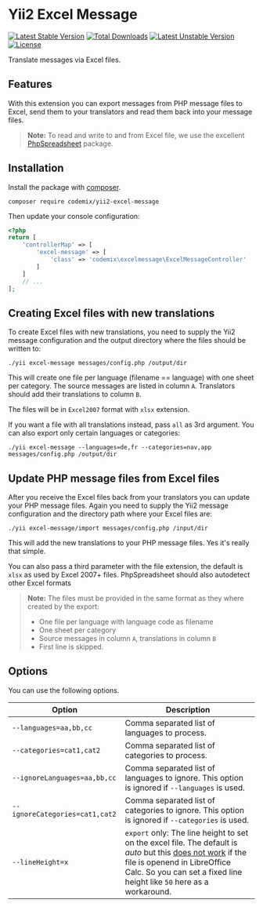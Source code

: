 Yii2 Excel Message
==================

[![Latest Stable Version](https://poser.pugx.org/codemix/yii2-excel-message/v/stable.svg)](https://packagist.org/packages/codemix/yii2-excel-message)
[![Total Downloads](https://poser.pugx.org/codemix/yii2-excel-message/downloads)](https://packagist.org/packages/codemix/yii2-excel-message)
[![Latest Unstable Version](https://poser.pugx.org/codemix/yii2-excel-message/v/unstable.svg)](https://packagist.org/packages/codemix/yii2-excel-message)
[![License](https://poser.pugx.org/codemix/yii2-excel-message/license.svg)](https://packagist.org/packages/codemix/yii2-excel-message)


Translate messages via Excel files.


## Features

With this extension you can export messages from PHP message files to Excel,
send them to your translators and read them back into your message files.

> **Note:** To read and write to and from Excel file, we use the excellent
> [PhpSpreadsheet](https://github.com/PHPOffice/PhpSpreadsheet) package.


## Installation

Install the package with [composer](http://getcomposer.org).

    composer require codemix/yii2-excel-message

Then update your console configuration:

```php
<?php
return [
    'controllerMap' => [
        'excel-message' => [
            'class' => 'codemix\excelmessage\ExcelMessageController'
        ]
    ]
    // ...
];
```

## Creating Excel files with new translations

To create Excel files with new  translations, you need to supply the Yii2 message
configuration and the output directory where the files should be written to:

```
./yii excel-message messages/config.php /output/dir
```

This will create one file per language (filename == language) with one sheet per
category. The source messages are listed in column `A`. Translators should add their
translations to column `B`.

The files will be in `Excel2007` format with `xlsx` extension.

If you want a file with all translations instead, pass `all` as 3rd argument. You can
also export only certain languages or categories:

```
./yii excel-message --languages=de,fr --categories=nav,app messages/config.php /output/dir
```

## Update PHP message files from Excel files

After you receive the Excel files back from your translators you can update your
PHP message files. Again you need to supply the Yii2 message configuration and
the directory path where your Excel files are:

```
./yii excel-message/import messages/config.php /input/dir
```

This will add the new translations to your PHP message files. Yes it's
really that simple.

You can also pass a third parameter with the file extension, the default is `xlsx`
as used by Excel 2007+ files. PhpSpreadsheet should also autodetect other Excel formats 

> **Note:** The files must be provided in the same format as they where created by
> the export:
>  * One file per language with language code as filename
>  * One sheet per category
>  * Source messages in column `A`, translations in column `B`
>  * First line is skipped.

## Options

You can use the following options.

Option  | Description
------- | -----------
`--languages=aa,bb,cc` | Comma separated list of languages to process.
`--categories=cat1,cat2` | Comma separated list of categories to process.
`--ignoreLanguages=aa,bb,cc` | Comma separated list of languages to ignore. This option is ignored if `--languages` is used.
`--ignoreCategories=cat1,cat2` | Comma separated list of categories to ignore. This option is ignored if `--categories` is used.
`--lineHeight=x` | `export` only: The line height to set on the excel file. The default is *auto* but this [does not work](https://github.com/PHPOffice/PHPExcel/issues/588) if the file is openend in LibreOffice Calc. So you can set a fixed line height like `50` here as a workaround.
